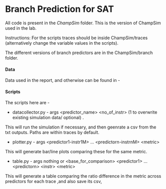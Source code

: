 # Branch Prediction for SAT

All code is present in the _ChampSim_ folder. This is the version of ChampSim used in the lab.

Instructions:
For the scripts traces should be inside ChampSim/traces (alternatively change the variable values in the scripts).

The different versions of branch predictors are in the ChampSim/branch folder. 


#### Data
Data used in the report, and otherwise can be found in - <fill this>


#### Scripts
The scripts here are - 
- datacollector.py - args <predictor_name> <no_of_instr> <overwrite>(1 to overwrite existing simulation data/ optional) .

This will run the simulation if necessary, and then geenrate a csv from the txt outputs. Paths are within traces by default.

- plotter.py - args \<predictor1-instr1M> ... \<predictorn-instrnM> \<metric>

This will generate bar/line plots comparing these for the same metric.

- table.py - args nothing or  \<base_for_comparison> \<predictor1> ... \<predictorn> \<instr> \<metric> 

This will generate a table comparing the ratio difference in the metric across predictors for each trace ,and also save its csv,

